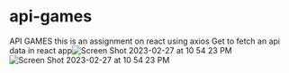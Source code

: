 # api-games
API GAMES
this is an assignment on react using  axios Get to fetch an  api data in react app![Screen Shot 2023-02-27 at 10 54 23 PM](https://user-images.githubusercontent.com/103187041/221695913-87916f64-b478-4c75-be73-7195a6bc0cc9.png)
![Screen Shot 2023-02-27 at 10 54 23 PM](https://user-images.githubusercontent.com/103187041/221696023-3919fcd1-0c01-49a8-aae3-f2a4049f8516.png)
